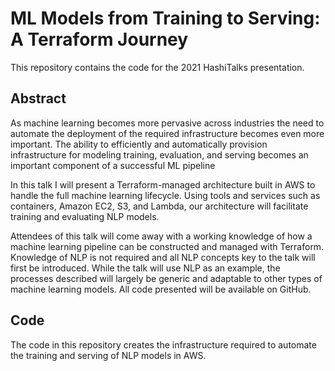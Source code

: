 # ML Models from Training to Serving: A Terraform Journey

This repository contains the code for the 2021 HashiTalks presentation.

## Abstract

As machine learning becomes more pervasive across industries the need to automate the deployment of the required infrastructure becomes even more important. The ability to efficiently and automatically provision infrastructure for modeling training, evaluation, and serving becomes an important component of a successful ML pipeline

In this talk I will present a Terraform-managed architecture built in AWS to handle the full machine learning lifecycle. Using tools and services such as containers, Amazon EC2, S3, and Lambda, our architecture will facilitate training and evaluating NLP models.

Attendees of this talk will come away with a working knowledge of how a machine learning pipeline can be constructed and managed with Terraform. Knowledge of NLP is not required and all NLP concepts key to the talk will first be introduced. While the talk will use NLP as an example, the processes described will largely be generic and adaptable to other types of machine learning models. All code presented will be available on GitHub.

## Code

The code in this repository creates the infrastructure required to automate the training and serving of NLP models in AWS.
